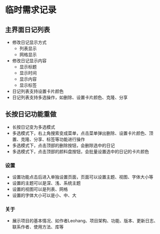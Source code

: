 # 临时需求记录
## 主界面日记列表
- 修改日记显示方式
  - 列表显示
  - 网格显示
- 修改日记显示内容
  - 显示标题
  - 显示时间
  - 显示内容
  - 显示标签
- 日记列表支持设置卡片颜色
- 日记列表支持多选操作，如删除、设置卡片颜色、克隆、分享
## 长按日记功能重做
- 长按日记变为多选模式
- 多选模式下，右上角搜索变成菜单，点击菜单弹出删除、设置卡片颜色、顶置、克隆、分享、标签等功能进行操作
- 多选模式下，点击顶部的删除按钮，会删除选中的日记
- 多选模式下，点击顶部的颜料盘按钮，会批量设置选中的日记的卡片颜色

### 设置
- 设置功能点击后进入单独设置页面，页面可以设置主题、视图、字体大小等
- 设置的主题可以是深、浅、系统主题
- 设置的视图可以是列表、网格
- 设置的字体大小可以是小、中、大

### 关于
- 展示项目的基本情况、如作者Leohang、项目架构、功能、版本、更新日志、联系作者、使用方法、库等





